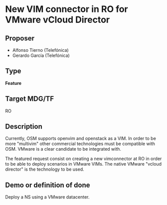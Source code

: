 # New VIM connector in RO for VMware vCloud Director #

## Proposer ##
- Alfonso Tierno (Telefónica)
- Gerardo García (Telefónica)

## Type ##
**Feature**

## Target MDG/TF ##
RO

## Description ##
Currently, OSM supports openvim and openstack as a VIM. In order to be more "multivim" other
commercial technologies must be compatible with OSM. VMware is a clear candidate to be integrated
with.

The featured request consist on creating a new vimconnector at RO in order to be able to deploy
scenarios in VMware VIMs. The native VMware "vcloud director" is the technology to be used.

## Demo or definition of done ##
Deploy a NS using a VMware datacenter.

